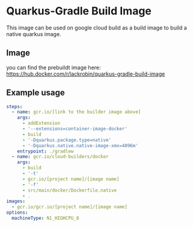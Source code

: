 # Quarkus-Gradle Build Image

This image can be used on google cloud build as a build image to build a native quarkus image.

## Image

you can find the prebuildt image here: https://hub.docker.com/r/lackrobin/quarkus-gradle-build-image

## Example usage
```yaml
steps:
  - name: gcr.io/[link to the builder image above]
    args:
      - addExtension
      - '--extensions=container-image-docker'
      - build
      - '-Dquarkus.package.type=native'
      - '-Dquarkus.native.native-image-xmx=4096m'
    entrypoint: ./gradlew
  - name: gcr.io/cloud-builders/docker
    args:
      - build
      - '-t'
      - gcr.io/[project name]/[image name]
      - '-f'
      - src/main/docker/Dockerfile.native
      - .
images:
  - gcr.io/gcr.io/[project name]/[image name]
options:
  machineType: N1_HIGHCPU_8
```
